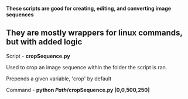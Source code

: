 **These scripts are good for creating, editing, and converting image sequences**

**They are mostly wrappers for linux commands, but with added logic**
--------------------

Script - **cropSequence.py**

Used to crop an image sequence within the folder the script is ran.

Prepends a given variable, 'crop' by default

Command - **python *Path*/cropSequence.py [0,0,500,250]**

